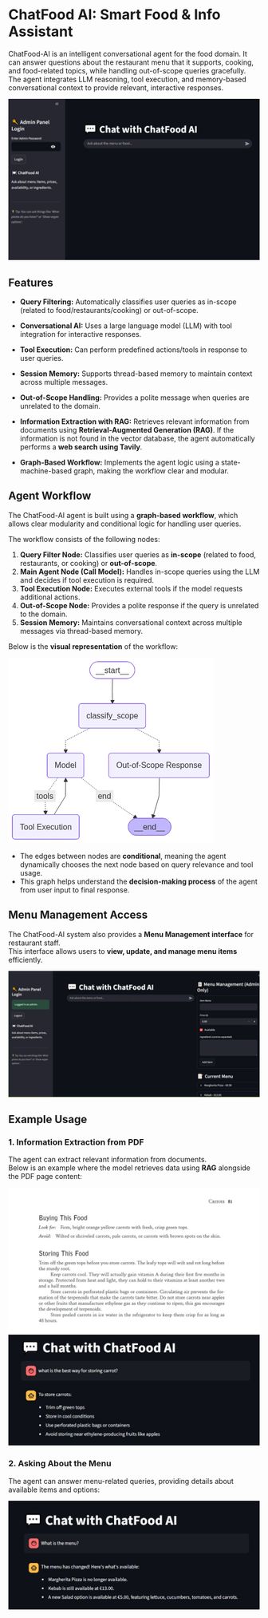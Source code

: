 # ChatFood AI: Smart Food &amp; Info Assistant

ChatFood-AI is an intelligent conversational agent for the food domain. It can answer questions about the restaurant menu that it supports, cooking, and food-related topics, while handling out-of-scope queries gracefully. The agent integrates LLM reasoning, tool execution, and memory-based conversational context to provide relevant, interactive responses.

![Main](result/main.jpg)

## Features

- **Query Filtering:** Automatically classifies user queries as in-scope (related to food/restaurants/cooking) or out-of-scope.

- **Conversational AI:** Uses a large language model (LLM) with tool integration for interactive responses.

- **Tool Execution:** Can perform predefined actions/tools in response to user queries.

- **Session Memory:** Supports thread-based memory to maintain context across multiple messages.

- **Out-of-Scope Handling:** Provides a polite message when queries are unrelated to the domain.

- **Information Extraction with RAG:** Retrieves relevant information from documents using **Retrieval-Augmented Generation (RAG)**. If the information is not found in the vector database, the agent automatically performs a **web search using Tavily**.

- **Graph-Based Workflow:** Implements the agent logic using a state-machine-based graph, making the workflow clear and modular.

## Agent Workflow

The ChatFood-AI agent is built using a **graph-based workflow**, which allows clear modularity and conditional logic for handling user queries.  

The workflow consists of the following nodes:

1. **Query Filter Node:** Classifies user queries as **in-scope** (related to food, restaurants, or cooking) or **out-of-scope**.  
2. **Main Agent Node (Call Model):** Handles in-scope queries using the LLM and decides if tool execution is required.  
3. **Tool Execution Node:** Executes external tools if the model requests additional actions.  
4. **Out-of-Scope Node:** Provides a polite response if the query is unrelated to the domain.  
5. **Session Memory:** Maintains conversational context across multiple messages via thread-based memory.

Below is the **visual representation** of the workflow:

![ChatFood-AI Workflow Graph](result/graph.png)

- The edges between nodes are **conditional**, meaning the agent dynamically chooses the next node based on query relevance and tool usage.  
- This graph helps understand the **decision-making process** of the agent from user input to final response.

## Menu Management Access

The ChatFood-AI system also provides a **Menu Management interface** for restaurant staff.  
This interface allows users to **view, update, and manage menu items** efficiently.

![Menu Management Access](result/menu_management.jpg)

## Example Usage

### 1. Information Extraction from PDF
The agent can extract relevant information from documents.  
Below is an example where the model retrieves data using **RAG** alongside the PDF page content:

![Information Extraction Example](result/rag_example_content.jpg)
![Information Extraction](result/rag_test.jpg)

### 2. Asking About the Menu
The agent can answer menu-related queries, providing details about available items and options:

![Menu Query Example](result/menu_test.jpg)

